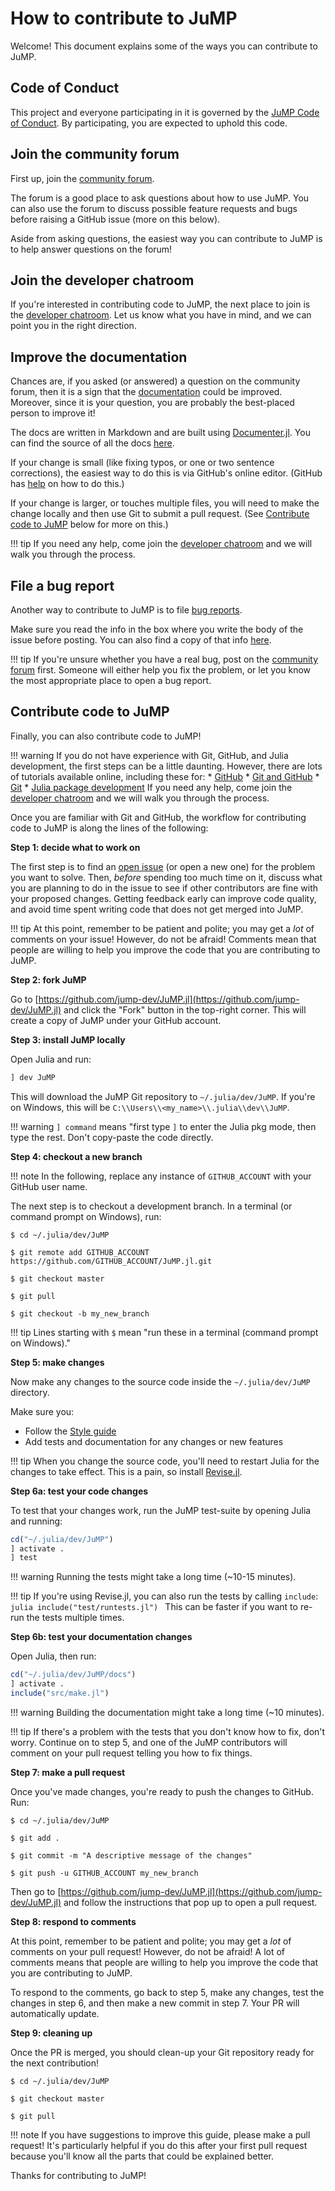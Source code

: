 # How to contribute to JuMP

Welcome! This document explains some of the ways you can contribute to JuMP.

## Code of Conduct

This project and everyone participating in it is governed by the
[JuMP Code of Conduct](https://github.com/jump-dev/JuMP.jl/blob/master/CODE_OF_CONDUCT.md).
By participating, you are expected to uphold this code.

## Join the community forum

First up, join the [community forum](https://discourse.julialang.org/c/domain/opt).

The forum is a good place to ask questions about how to use JuMP. You can also
use the forum to discuss possible feature requests and bugs before raising a
GitHub issue (more on this below).

Aside from asking questions, the easiest way you can contribute to JuMP is to
help answer questions on the forum!

## Join the developer chatroom

If you're interested in contributing code to JuMP, the next place to join is the
[developer chatroom](https://gitter.im/JuliaOpt/JuMP-dev). Let us know what you
have in mind, and we can point you in the right direction.

## Improve the documentation

Chances are, if you asked (or answered) a question on the community forum, then
it is a sign that the [documentation](https://jump.dev/JuMP.jl/dev/) could be
improved. Moreover, since it is your question, you are probably the best-placed
person to improve it!

The docs are written in Markdown and are built using
[Documenter.jl](https://github.com/JuliaDocs/Documenter.jl).
You can find the source of all the docs
[here](https://github.com/jump-dev/JuMP.jl/tree/master/docs).

If your change is small (like fixing typos, or one or two sentence corrections),
the easiest way to do this is via GitHub's online editor. (GitHub has
[help](https://help.github.com/articles/editing-files-in-another-user-s-repository/)
on how to do this.)

If your change is larger, or touches multiple files, you will need to make the
change locally and then use Git to submit a pull request. (See
[Contribute code to JuMP](@ref) below for more on this.)

!!! tip
    If you need any help, come join the
    [developer chatroom](https://gitter.im/JuliaOpt/JuMP-dev) and we will walk
    you through the process.

## File a bug report

Another way to contribute to JuMP is to file
[bug reports](https://github.com/jump-dev/JuMP.jl/issues/new?template=bug_report.md).

Make sure you read the info in the box where you write the body of the issue
before posting. You can also find a copy of that info
[here](https://github.com/jump-dev/JuMP.jl/blob/master/.github/ISSUE_TEMPLATE/bug_report.md).

!!! tip
    If you're unsure whether you have a real bug, post on the
    [community forum](https://discourse.julialang.org/c/domain/opt)
    first. Someone will either help you fix the problem, or let you know the
    most appropriate place to open a bug report.

## Contribute code to JuMP

Finally, you can also contribute code to JuMP!

!!! warning
    If you do not have experience with Git, GitHub, and Julia development, the
    first steps can be a little daunting. However, there are lots of tutorials
    available online, including these for:
     * [GitHub](https://guides.github.com/activities/hello-world/)
     * [Git and GitHub](https://try.github.io/)
     * [Git](https://git-scm.com/book/en/v2)
     * [Julia package development](https://docs.julialang.org/en/v1/stdlib/Pkg/#Developing-packages-1)
    If you need any help, come join the [developer chatroom](https://gitter.im/JuliaOpt/JuMP-dev)
    and we will walk you through the process.

Once you are familiar with Git and GitHub, the workflow for contributing code to JuMP is
along the lines of the following:

**Step 1: decide what to work on**

The first step is to find an [open issue](https://github.com/jump-dev/JuMP.jl/issues)
(or open a new one) for the problem you want to solve. Then, _before_ spending
too much time on it, discuss what you are planning to do in the issue to see if
other contributors are fine with your proposed changes. Getting feedback early can
improve code quality, and avoid time spent writing code that does not get merged into
JuMP.

!!! tip
    At this point, remember to be patient and polite; you may get a _lot_ of
    comments on your issue! However, do not be afraid! Comments mean that people are
    willing to help you improve the code that you are contributing to JuMP.

**Step 2: fork JuMP**

Go to [https://github.com/jump-dev/JuMP.jl](https://github.com/jump-dev/JuMP.jl)
and click the "Fork" button in the top-right corner. This will create a copy of
JuMP under your GitHub account.

**Step 3: install JuMP locally**

Open Julia and run:
```julia
] dev JuMP
```
This will download the JuMP Git repository to `~/.julia/dev/JuMP`. If you're on
Windows, this will be `C:\\Users\\<my_name>\\.julia\\dev\\JuMP`.

!!! warning
    `] command` means "first type `]` to enter the Julia pkg mode, then type the
    rest. Don't copy-paste the code directly.

**Step 4: checkout a new branch**

!!! note
    In the following, replace any instance of `GITHUB_ACCOUNT` with your GitHub
    user name.

The next step is to checkout a development branch. In a terminal (or command
prompt on Windows), run:
```
$ cd ~/.julia/dev/JuMP

$ git remote add GITHUB_ACCOUNT https://github.com/GITHUB_ACCOUNT/JuMP.jl.git

$ git checkout master

$ git pull

$ git checkout -b my_new_branch
```

!!! tip
    Lines starting with `$` mean "run these in a terminal (command prompt on
    Windows)."

**Step 5: make changes**

Now make any changes to the source code inside the `~/.julia/dev/JuMP`
directory.

Make sure you:
 * Follow the [Style guide](@ref)
 * Add tests and documentation for any changes or new features

!!! tip
    When you change the source code, you'll need to restart Julia for the
    changes to take effect. This is a pain, so install
    [Revise.jl](https://github.com/timholy/Revise.jl).

**Step 6a: test your code changes**

To test that your changes work, run the JuMP test-suite by opening Julia and
running:
```julia
cd("~/.julia/dev/JuMP")
] activate .
] test
```

!!! warning
    Running the tests might take a long time (~10-15 minutes).

!!! tip
    If you're using Revise.jl, you can also run the tests by calling `include`:
    ```julia
    include("test/runtests.jl")
    ```
    This can be faster if you want to re-run the tests multiple times.

**Step 6b: test your documentation changes**

Open Julia, then run:
```julia
cd("~/.julia/dev/JuMP/docs")
] activate .
include("src/make.jl")
```

!!! warning
    Building the documentation might take a long time (~10 minutes).

!!! tip
    If there's a problem with the tests that you don't know how to fix, don't
    worry. Continue on to step 5, and one of the JuMP contributors will comment
    on your pull request telling you how to fix things.

**Step 7: make a pull request**

Once you've made changes, you're ready to push the changes to GitHub. Run:
```
$ cd ~/.julia/dev/JuMP

$ git add .

$ git commit -m "A descriptive message of the changes"

$ git push -u GITHUB_ACCOUNT my_new_branch
```

Then go to [https://github.com/jump-dev/JuMP.jl](https://github.com/jump-dev/JuMP.jl)
and follow the instructions that pop up to open a pull request.

**Step 8: respond to comments**

At this point, remember to be patient and polite; you may get a _lot_ of
comments on your pull request! However, do not be afraid! A lot of comments
means that people are willing to help you improve the code that you are
contributing to JuMP.

To respond to the comments, go back to step 5, make any changes, test the
changes in step 6, and then make a new commit in step 7. Your PR will
automatically update.

**Step 9: cleaning up**

Once the PR is merged, you should clean-up your Git repository ready for the
next contribution!
```
$ cd ~/.julia/dev/JuMP

$ git checkout master

$ git pull
```

!!! note
    If you have suggestions to improve this guide, please make a pull request!
    It's particularly helpful if you do this after your first pull request
    because you'll know all the parts that could be explained better.

Thanks for contributing to JuMP!

